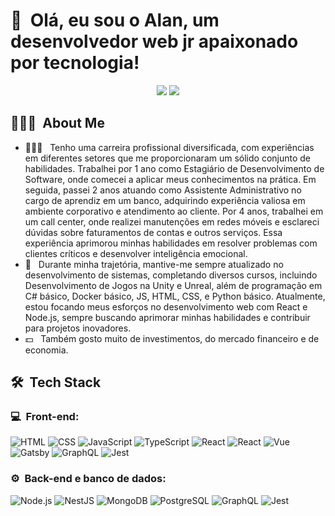 <h1>👋 &nbsp;Olá, eu sou o Alan, um desenvolvedor web jr apaixonado por tecnologia!</h1>
<p align="center">
<a href="https://www.linkedin.com/in/devalanferreira/"><img src="https://img.shields.io/badge/-Felipe%20Mota%20Rocha-0077B5?style=flat-square&logo=Linkedin&logoColor=white"/></a>
<a href="mailto:alanferreira-@outlook.com"><img src="https://img.shields.io/badge/-alanferreira-@outlook.com-D14836?style=flat-square&logo=Outlook&logoColor=white"/></a>
</p>

<h2> 👨🏻‍💻 &nbsp;About Me </h2>

- 👨🏻‍💻 &nbsp; Tenho uma carreira profissional diversificada, com experiências em diferentes setores que me proporcionaram um sólido conjunto de habilidades. Trabalhei por 1 ano como Estagiário de Desenvolvimento de Software, onde comecei a aplicar meus conhecimentos na prática. Em seguida, passei 2 anos atuando como Assistente Administrativo no cargo de aprendiz em um banco, adquirindo experiência valiosa em ambiente corporativo e atendimento ao cliente. Por 4 anos, trabalhei em um call center, onde realizei manutenções em redes móveis e esclareci dúvidas sobre faturamentos de contas e outros serviços. Essa experiência aprimorou minhas habilidades em resolver problemas com clientes críticos e desenvolver inteligência emocional.
- 🚀 &nbsp; Durante minha trajetória, mantive-me sempre atualizado no desenvolvimento de sistemas, completando diversos cursos, incluindo Desenvolvimento de Jogos na Unity e Unreal, além de programação em C# básico, Docker básico, JS, HTML, CSS, e Python básico. Atualmente, estou focando meus esforços no desenvolvimento web com React e Node.js, sempre buscando aprimorar minhas habilidades e contribuir para projetos inovadores.
- 💵 &nbsp; Também gosto muito de investimentos, do mercado financeiro e de economia.

<h2> 🛠 &nbsp;Tech Stack</h2>
<h3>💻 &nbsp;Front-end:</h3>

![HTML](https://img.shields.io/badge/-HTML-333333?style=flat&logo=HTML5)
![CSS](https://img.shields.io/badge/-CSS-333333?style=flat&logo=CSS3&logoColor=1572B6)
![JavaScript](https://img.shields.io/badge/-JavaScript-333333?style=flat&logo=javascript)
![TypeScript](https://img.shields.io/badge/-TypeScript-333333?style=flat&logo=typescript&logoColor=2D79C7)
![React](https://img.shields.io/badge/-React-333333?style=flat&logo=react)
![React](https://img.shields.io/badge/-React%20Native-333333?style=flat&logo=react)
![Vue](https://img.shields.io/badge/-Vue-333333?style=flat&logo=vue.js)
![Gatsby](https://img.shields.io/badge/-Gatsby-333333?style=flat&logo=gatsby)
![GraphQL](https://img.shields.io/badge/-GraphQL-333333?style=flat&logo=graphql&logoColor=E535AB)
![Jest](https://img.shields.io/badge/-Jest-333333?style=flat&logo=jest&logoColor=E535AB)

<h3>⚙️ &nbsp;Back-end e banco de dados:</h3>

![Node.js](https://img.shields.io/badge/-Node.js-333333?style=flat&logo=node.js)
![NestJS](https://img.shields.io/badge/-NestJS-333333?style=flat&logo=nestjs&logoColor=E535AB)
![MongoDB](https://img.shields.io/badge/-MongoDB-333333?style=flat&logo=mongodb)
![PostgreSQL](https://img.shields.io/badge/-PostgreSQL-333333?style=flat&logo=postgresql)
![GraphQL](https://img.shields.io/badge/-GraphQL-333333?style=flat&logo=graphql&logoColor=E535AB)
![Jest](https://img.shields.io/badge/-Jest-333333?style=flat&logo=jest&logoColor=E535AB)

